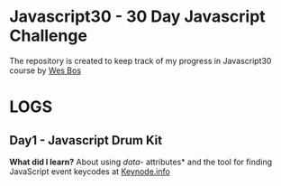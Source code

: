 # Javascript30 - 30 Day Javascript Challenge

The repository is created to keep track of my progress in Javascript30 course by <a href="https://github.com/wesbos">Wes Bos</a>


# LOGS

## Day1 - Javascript Drum Kit

**What did I learn?** About using *data-* attributes* and the tool for finding JavaScript event keycodes at <a href="keycode.info">Keynode.info</a> 


